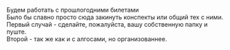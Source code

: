 Будем работать с прошлогодними билетами  
Было бы славно просто сюда закинуть конспекты или общий тех с ними.  
Первый случай - сделайте, пожалуйста, вашу собственную папку и пуште.  
Второй - так же как и с алгосами, но организованнее.